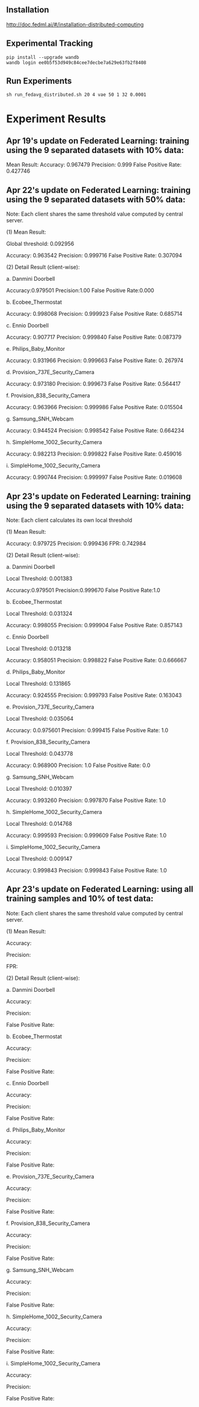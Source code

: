 ## Installation
http://doc.fedml.ai/#/installation-distributed-computing

## Experimental Tracking
```
pip install --upgrade wandb
wandb login ee0b5f53d949c84cee7decbe7a629e63fb2f8408
```

## Run Experiments
```
sh run_fedavg_distributed.sh 20 4 vae 50 1 32 0.0001
```
# Experiment Results
## Apr 19's update on Federated Learning: training using the 9 separated datasets with 10% data:

Mean Result:
Accuracy: 0.967479
Precision: 0.999
False Positive Rate: 0.427746

## Apr 22's update on Federated Learning: training using the 9 separated datasets with 50% data:
Note: Each client shares the same threshold value computed by central server.

(1) Mean Result:

Global threshold: 0.092956

Accuracy: 0.963542
Precision: 0.999716
False Positive Rate: 0.307094


(2) Detail Result (client-wise):

a. Danmini Doorbell

Accuracy:0.979501
Precision:1.00
False Positive Rate:0.000

b. Ecobee_Thermostat

Accuracy: 0.998068
Precision: 0.999923
False Positive Rate: 0.685714 

c. Ennio Doorbell

Accuracy: 0.907717
Precision: 0.999840
False Positive Rate: 0.087379 

e. Philips_Baby_Monitor

Accuracy: 0.931966
Precision: 0.999663
False Positive Rate: 0. 267974

d. Provision_737E_Security_Camera

Accuracy: 0.973180
Precision: 0.999673
False Positive Rate: 0.564417 

f. Provision_838_Security_Camera

Accuracy: 0.963966
Precision: 0.999986
False Positive Rate: 0.015504 

g. Samsung_SNH_Webcam

Accuracy: 0.944524
Precision: 0.998542
False Positive Rate: 0.664234 

h. SimpleHome_1002_Security_Camera

Accuracy: 0.982213
Precision: 0.999822
False Positive Rate: 0.459016

i. SimpleHome_1002_Security_Camera

Accuracy: 0.990744
Precision: 0.999997
False Positive Rate: 0.019608

## Apr 23's update on Federated Learning: training using the 9 separated datasets with 10% data:
Note: Each client calculates its own local threshold

(1) Mean Result:

Accuracy: 0.979725
Precision: 0.999436
FPR: 0.742984


(2) Detail Result (client-wise):

a. Danmini Doorbell

Local Threshold: 0.001383

Accuracy:0.979501
Precision:0.999670
False Positive Rate:1.0

b. Ecobee_Thermostat

Local Threshold: 0.031324

Accuracy: 0.998055
Precision: 0.999904
False Positive Rate: 0.857143 

c. Ennio Doorbell

Local Threshold: 0.013218

Accuracy: 0.958051
Precision: 0.998822
False Positive Rate: 0.0.666667

d. Philips_Baby_Monitor

Local Threshold: 0.131865

Accuracy: 0.924555
Precision: 0.999793
False Positive Rate: 0.163043

e. Provision_737E_Security_Camera

Local Threshold: 0.035064

Accuracy: 0.0.975601
Precision: 0.999415
False Positive Rate: 1.0

f. Provision_838_Security_Camera

Local Threshold: 0.043778

Accuracy: 0.968900
Precision: 1.0
False Positive Rate: 0.0

g. Samsung_SNH_Webcam

Local Threshold: 0.010397

Accuracy: 0.993260
Precision: 0.997870
False Positive Rate: 1.0 

h. SimpleHome_1002_Security_Camera

Local Threshold: 0.014768

Accuracy: 0.999593
Precision: 0.999609
False Positive Rate: 1.0

i. SimpleHome_1002_Security_Camera

Local Threshold: 0.009147

Accuracy: 0.999843
Precision: 0.999843
False Positive Rate: 1.0

## Apr 23's update on Federated Learning: using all training samples and 10% of test data:
Note: Each client shares the same threshold value computed by central server.

(1) Mean Result:

Accuracy: 

Precision: 

FPR: 


(2) Detail Result (client-wise):

a. Danmini Doorbell

Accuracy:

Precision:

False Positive Rate:

b. Ecobee_Thermostat

Accuracy: 

Precision: 

False Positive Rate: 

c. Ennio Doorbell

Accuracy: 

Precision: 

False Positive Rate: 

d. Philips_Baby_Monitor

Accuracy: 

Precision: 

False Positive Rate: 

e. Provision_737E_Security_Camera

Accuracy: 

Precision: 

False Positive Rate: 

f. Provision_838_Security_Camera

Accuracy: 

Precision: 

False Positive Rate: 

g. Samsung_SNH_Webcam

Accuracy: 

Precision: 

False Positive Rate: 

h. SimpleHome_1002_Security_Camera

Accuracy: 

Precision: 

False Positive Rate: 

i. SimpleHome_1002_Security_Camera

Accuracy: 

Precision: 

False Positive Rate: 
